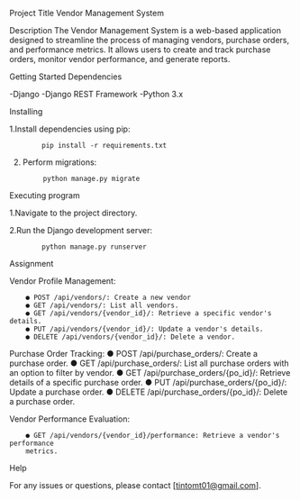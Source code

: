 Project Title
Vendor Management System

Description
The Vendor Management System is a web-based application designed to streamline the process of managing vendors, purchase orders, and performance metrics. It allows users to create and track purchase orders, monitor vendor performance, and generate reports.

Getting Started
Dependencies

-Django
-Django REST Framework
-Python 3.x

Installing


1.Install dependencies using pip:

            pip install -r requirements.txt

2. Perform migrations:

            python manage.py migrate


Executing program


1.Navigate to the project directory.

2.Run the Django development server:

            python manage.py runserver



Assignment

Vendor Profile Management:

        ● POST /api/vendors/: Create a new vendor
        ● GET /api/vendors/: List all vendors.
        ● GET /api/vendors/{vendor_id}/: Retrieve a specific vendor's details.
        ● PUT /api/vendors/{vendor_id}/: Update a vendor's details.
        ● DELETE /api/vendors/{vendor_id}/: Delete a vendor.

Purchase Order Tracking:
        ● POST /api/purchase_orders/: Create a purchase order.
        ● GET /api/purchase_orders/: List all purchase orders with an option to filter by
        vendor.
        ● GET /api/purchase_orders/{po_id}/: Retrieve details of a specific purchase order.
        ● PUT /api/purchase_orders/{po_id}/: Update a purchase order.
        ● DELETE /api/purchase_orders/{po_id}/: Delete a purchase order.

Vendor Performance Evaluation:

        ● GET /api/vendors/{vendor_id}/performance: Retrieve a vendor's performance
        metrics.



Help

For any issues or questions, please contact [tintomt01@gmail.com].
